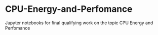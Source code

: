 # CPU-Energy-and-Perfomance
Jupyter notebooks for final qualifying work on the topic CPU Energy and Perfomance
